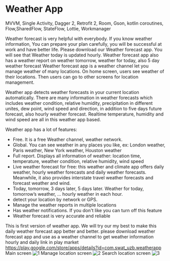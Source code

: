 # Weather App
MVVM, Single Activity, Dagger 2, Retrofit 2, Room, Gson, kotlin coroutines, Flow,SharedFlow, StateFlow, Lottie, Workmanager

Weather forecast is very helpful with everybody. If you know weather information, You can prepare your plan carefully, you will be successful at work and have better life.
Please download our Weather forecast app. You will see that Weather today is updated hourly. Weather forecast app also has a weather report on weather tomorrow, weather for today, also 5 day weather forecast
Weather forecast app is a weather channel let you manage weather of many locations. On home screen, users see weather of their locations. Then users can go to other screens for location management.

Weather app detects weather forecasts in your current location automatically. There are many information in weather forecasts which includes  weather condition,  relative humidity, precipitation in different unites, dew point, wind speed and direction, in addition to five days future forecast, also hourly weather forecast.
Realtime temperature, humidity and wind speed are all in this weather app based.

Weather app has a lot of features:
- Free. It is a free Weather channel, weather network.
- Global. You can see weather in any places you like, ex: London weather, Paris weather, New York weather, Houston weather
- Full report. Displays all information of weather: location time, temperature,  weather condition,  relative humidity, wind speed 
- Live weather forecast for free: this weather and climate app offers daily weather, hourly weather forecasts and daily weather forecasts. Meanwhile, it also provides interstate travel weather forecasts and forecast weather and wind.
- Today, tomorrow, 3 days later, 5 days later. Weather for today, tomorrow’s weather, … hourly weather in each hour.
- detect your location by network or GPS.
- Manage the weather reports in multiple locations
- Has weather notifications. If you don't like you can turn off this feature
- Weather forecast is very accurate and reliable

This is first version of weather  app. We will try our my best to make this daily weather forecast app better and better.
please download weather forecast app and use as a weather channel to get weather information hourly and daily
link in play market https://play.google.com/store/apps/details?id=com.swat_uzb.weatherapp
Main screen
![1](https://user-images.githubusercontent.com/61419443/204130385-34ed0e08-a37b-4cf1-bf81-a865983145a7.png)
Manage location screen
![2](https://user-images.githubusercontent.com/61419443/204130389-627ec07e-8230-4208-8594-abfdc1bc7adc.png)
Search location screen
![3](https://user-images.githubusercontent.com/61419443/204130390-4ab21cc8-0ced-4cdb-9ffb-54a83709961e.png)

